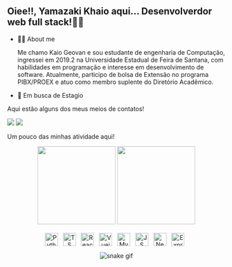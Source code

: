 ## Oiee!!, Yamazaki Khaio aqui... Desenvolverdor web full stack!🖖👋

- 👨‍🎓 About me

    Me chamo Kaio Geovan e sou estudante de engenharia de Computação, ingressei em 2019.2 na Universidade Estadual de Feira de Santana, com     habilidades em programação e interesse em desenvolvimento de software. Atualmente, participo de bolsa de Extensão no programa PIBX/PROEX e     atuo como membro suplente do Diretório Acadêmico.

- 💼 Em busca de Estagio


<!--
Here are some ideas to get you started:

- 🔭 I’m currently working on ...
- 🌱 I’m currently learning ...
- 👯 I’m looking to collaborate on ...
- 🤔 I’m looking for help with ...
- 💬 Ask me about ...
- 📫 How to reach me: ...
- 😄 Pronouns: ...
- ⚡ Fun fact: ...
-->
Aqui estão alguns dos meus meios de contatos!

<div>
<a href="https://www.linkedin.com/in/kaio-geovan/" target="_blank"><img src="https://img.shields.io/badge/LinkedIn-0077B5?style=for-the-badge&logo=linkedin&logoColor=white" target="_blank"></a>
<a href="mailto:kaio.encompuefs@gmail.com" target="_blank"><img src="https://img.shields.io/badge/Gmail-D14836?style=for-the-badge&logo=gmail&logoColor=white" target="_blank"></a>
    
</div>
           
Um pouco das minhas atividade aqui!

<div align="center">
  <img height="180em" src="https://github-readme-stats.vercel.app/api?username=Yamazaki-Khaio&show_icons=true&count_private=true&theme=monokai"/> 
  <img height="180em" src="https://github-readme-stats.vercel.app/api/top-langs?username=Yamazaki-Khaio&show_icons=true&include_all_commits=true&count_private=true&layout=donut&langs_count=10&theme=monokai"/>
</div>

<div style="display: inline_block"  align="center"><br>
  <img align="center" alt="Python" height="30" width="30" src="https://cdn.jsdelivr.net/gh/devicons/devicon/icons/python/python-original.svg"/>&nbsp;&nbsp;
  <img align="center" alt="TS" height="30" width="30"src="https://cdn.jsdelivr.net/gh/devicons/devicon/icons/typescript/typescript-original.svg"/>&nbsp;&nbsp;
  <img align="center" alt="React" height="30" width="30" src="https://cdn.jsdelivr.net/gh/devicons/devicon/icons/react/react-original.svg" />&nbsp;&nbsp;
  <img align="center" alt="Vuejs" height="30" width="30" src="https://cdn.jsdelivr.net/gh/devicons/devicon/icons/vuejs/vuejs-original.svg" />&nbsp;&nbsp;
  <img align="center" alt="MySQL" height="30" src="https://cdn.jsdelivr.net/gh/devicons/devicon/icons/mysql/mysql-original-wordmark.svg" />&nbsp;&nbsp;
  <img align="center" alt="JS" height="30" width="30" src="https://cdn.jsdelivr.net/gh/devicons/devicon/icons/javascript/javascript-original.svg" />&nbsp;&nbsp;
  <img align="center" alt="Nextjs" height="30" width="30" src="https://cdn.jsdelivr.net/gh/devicons/devicon/icons/nextjs/nextjs-original.svg" />&nbsp;&nbsp;
  <img align="center" alt="Express" height="30" width="30" src="https://cdn.jsdelivr.net/gh/devicons/devicon/icons/express/express-original.svg" />&nbsp;&nbsp;
  
  ![snake gif](https://github.com/Yamazaki-Khaio/Yamazaki-Khaio/blob/output/github-contribution-grid-snake.gif)
</div>


